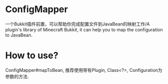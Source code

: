 # ConfigMapper
一个Bukkit插件前置，可以帮助你完成配置文件到JavaBean的映射工作/A plugin's library of Minecraft Bukkit, it can help you to map the configuration to JavaBean.
# How to use?
ConfigMapper#mapToBean, 推荐使用带有Plugin, Class<?>, Configuration为参数的方法.
